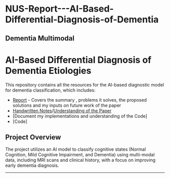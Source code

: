 # NUS-Report---AI-Based-Differential-Diagnosis-of-Dementia
Dementia Multimodal
---

# AI-Based Differential Diagnosis of Dementia Etiologies

This repository contains all the resources for the AI-based diagnostic model for dementia classification, which includes:
- [Report](https://github.com/parthshr370/NUS/blob/main/NUS_Final.pdf) - Covers the summary , problems it solves, the proposed solutions and my inputs on future work of the paper
- [Handwritten Notes](https://github.com/parthshr370/NUS/blob/main/Dimentia%20multimodal%20notes%20(1).pdf)/[Understanding of the Paper](https://github.com/parthshr370/NUS/blob/main/Notes-NUS.pdf)
- [Document my implementations and understanding of the Code]
- [Code]

## Project Overview

The project utilizes an AI model to classify cognitive states (Normal Cognition, Mild Cognitive Impairment, and Dementia) using multi-modal data, including MRI scans and clinical history, with a focus on improving early dementia diagnosis.

---
